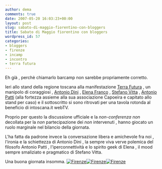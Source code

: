 ```yaml
---
author: dema
comments: true
date: 2007-05-20 16:03:23+00:00
layout: post
slug: sabato-di-maggio-fiorentino-con-bloggers
title: Sabato di Maggio fiorentino con bloggers
wordpress_id: 57
categories:
- bloggers
- firenze
- incamp
- incontro
- terra futura
---
```


Eh già , perchè chiamarlo barcamp non sarebbe propriamente corretto.

Ieri allo stand della regione toscana alla manifestazione [Terra Futura](http://www.terrafutura.it/index.php) , un manipolo di coraggiosi , [Antonio Dini](http://antoniodini.blogspot.com/) , [Elena Franco](http://www.delymyth.net/) , [Stefano Vitta](http://bloggers.it/aghenor) , [Antonio Patti](http://lavorodafilosofo.blogspot.com/) (alla fortezza assieme alla sua associazione Capoeira e capitato allo stand per caso) e il sottoscritto si sono ritrovati per una tavola rotonda al beneficio di intoscana.it webTV.

Proprio per questo la discussione ufficiale e la _non-conferenza_ _non_ decollata per la _non_ partecipazione dei _non_ intervenuti , hanno giocato un ruolo marginale nel bilancio della giornata.

L'ha fatta da padrone invece la conversazione libera e amichevole fra noi , l'ironia e la schiettezza di Antonio Dini , la sempre viva verve polemica del filosofo Antonio Patti , l'iperconnettività e lo spirito geek di Elena , il mood sempre smaliziato e pragmatico di Stefano Vitta.

Una buona giornata insomma.
[![Firenze](http://dema.tv/wp-content/uploads/2007/05/505546437_a94825fc6b_m.jpg)](http://www.flickr.com/photos/dema/505546437/)[![Firenze](http://dema.tv/wp-content/uploads/2007/05/505515724_5b7161e059_m.jpg)](http://www.flickr.com/photos/dema/505515724/)[![Firenze](http://dema.tv/wp-content/uploads/2007/05/505546331_ca6675a852_m.jpg)](http://www.flickr.com/photos/dema/505546331/)
